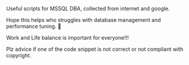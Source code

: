 Useful scripts for MSSQL DBA, collected from internet and google. 

Hope this helps who struggles with database management and performance tuning. :zany_face:

Work and Life balance is important for everyone!!!

Plz advice if one of the code snippet is not correct or not compliant with copyright.
